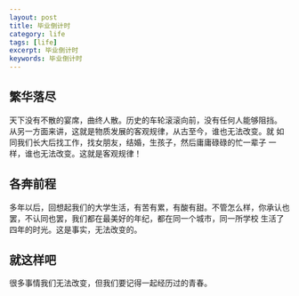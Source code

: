 ```yaml
---
layout: post
title: 毕业倒计时
category: life
tags: [life]
excerpt: 毕业倒计时
keywords: 毕业倒计时
---
```



## 繁华落尽
   天下没有不散的宴席，曲终人散。历史的车轮滚滚向前，没有任何人能够阻挡。
   从另一方面来讲，这就是物质发展的客观规律，从古至今，谁也无法改变。就
   如同我们长大后找工作，找女朋友，结婚，生孩子，然后庸庸碌碌的忙一辈子
   一样，谁也无法改变。这就是客观规律！
## 各奔前程
   多年以后，回想起我们的大学生活，有苦有累，有酸有甜。不管怎么样，你承认也罢，不认同也罢，我们都在最美好的年纪，都在同一个城市，同一所学校
  生活了四年的时光。这是事实，无法改变的。
## 就这样吧
   很多事情我们无法改变，但我们要记得一起经历过的青春。
